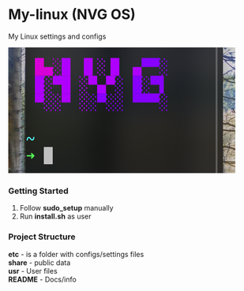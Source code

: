 # My-linux (NVG OS)
My Linux settings and configs  

![logoNVGOS](share/logo.png)

### Getting Started

1. Follow **sudo_setup** manually  
2. Run **install.sh** as user

### Project Structure

**etc** - is a folder with configs/settings files  
**share** - public data  
**usr** - User files  
**README** - Docs/info